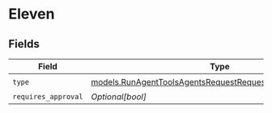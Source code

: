 # Eleven


## Fields

| Field                                                                                                                          | Type                                                                                                                           | Required                                                                                                                       | Description                                                                                                                    |
| ------------------------------------------------------------------------------------------------------------------------------ | ------------------------------------------------------------------------------------------------------------------------------ | ------------------------------------------------------------------------------------------------------------------------------ | ------------------------------------------------------------------------------------------------------------------------------ |
| `type`                                                                                                                         | [models.RunAgentToolsAgentsRequestRequestBodySettings11Type](../models/runagenttoolsagentsrequestrequestbodysettings11type.md) | :heavy_check_mark:                                                                                                             | N/A                                                                                                                            |
| `requires_approval`                                                                                                            | *Optional[bool]*                                                                                                               | :heavy_minus_sign:                                                                                                             | N/A                                                                                                                            |